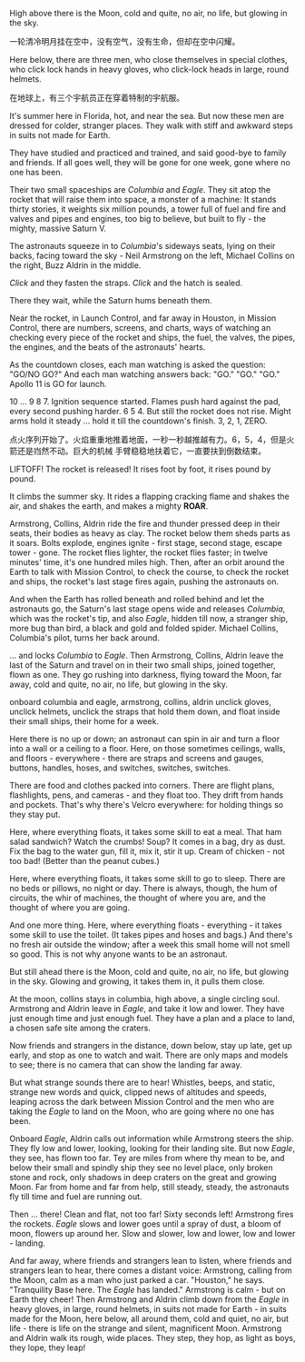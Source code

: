 
High above there is the Moon, cold and quite,
no air, no life, but glowing in the sky.

一轮清冷明月挂在空中，没有空气，没有生命，但却在空中闪耀。

Here below, there are three men, who close themselves in special clothes, who
click lock hands in heavy gloves, who click-lock heads in large, round helmets.

在地球上，有三个宇航员正在穿着特制的宇航服。

It's summer here in Florida, hot, and near the sea. But now these men are dressed
for colder, stranger places. They walk with stiff and awkward steps in suits not
made for Earth.

They have studied and practiced and trained, and said good-bye to family and friends.
If all goes well, they will be gone for one week, gone where no one has been.

Their two small spaceships are *Columbia* and *Eagle*. They sit atop the rocket that
will raise them into space, a monster of a machine: It stands thirty stories, it
weights six million pounds, a tower full of fuel and fire and valves and pipes
and engines, too big to believe, but built to fly - the mighty, massive Saturn V.

The astronauts squeeze in to *Columbia*'s sideways seats, lying on their backs,
facing toward the sky - Neil Armstrong on the left, Michael Collins on the right,
Buzz Aldrin in the middle.

*Click* and they fasten the straps. *Click* and the hatch is sealed.

There they wait, while the Saturn hums beneath them.

Near the rocket, in Launch Control, and far away in Houston, in Mission Control,
there are numbers, screens, and charts, ways of watching an checking every piece
of the rocket and ships, the fuel, the valves, the pipes, the engines, and the
beats of the astronauts' hearts.

As the countdown closes, each man watching is asked the question: "GO/NO GO?" And
each man watching answers back: "GO." "GO." "GO." Apollo 11 is GO for launch.

10 ... 9 8 7. Ignition sequence started. Flames push hard against the pad, every
second pushing harder. 6 5 4. But still the rocket does not rise. Might arms hold
it steady ... hold it till the countdown's finish. 3, 2, 1, ZERO.

点火序列开始了。火焰重重地推着地面，一秒一秒越推越有力。6，5，4，但是火箭还是岿然不动。巨大的机械
手臂稳稳地扶着它，一直要扶到倒数结束。


LIFTOFF! The rocket is released! It rises foot by foot, it rises pound by pound.

It climbs the summer sky. It rides a flapping cracking flame and shakes the air,
and shakes the earth, and makes a mighty **ROAR**.

Armstrong, Collins, Aldrin ride the fire and thunder pressed deep in their seats,
their bodies as heavy as clay. The rocket below them sheds parts as it soars. Bolts
explode, engines ignite - first stage, second stage, escape tower - gone. The
rocket flies lighter, the rocket flies faster; in twelve minutes' time, it's one
hundred miles high. Then, after an orbit around the Earth to talk with Mission
Control, to check the course, to check the rocket and ships, the rocket's last
stage fires again, pushing the astronauts on.

And when the Earth has rolled beneath and rolled behind and let the astronauts go,
the Saturn's last stage opens wide and releases *Columbia*, which was the rocket's
tip, and also *Eagle*, hidden till now, a stranger ship, more bug than bird, a
black and gold and folded spider. Michael Collins, Columbia's pilot, turns her back
around.

... and locks *Columbia* to *Eagle*. Then Armstrong, Collins, Aldrin leave the
last of the Saturn and travel on in their two small ships, joined together, flown
as one. They go rushing into darkness, flying toward the Moon, far away, cold and quite,
no air, no life, but glowing in the sky.

onboard columbia and eagle, armstrong, collins, aldrin unclick gloves, unclick
helmets, unclick the straps that hold them down, and float inside their small ships,
their home for a week.

Here there is no up or down; an astronaut can spin in air and turn a floor into
a wall or a ceiling to a floor. Here, on those sometimes ceilings, walls, and
floors - everywhere - there are straps and screens and gauges, buttons, handles,
hoses, and switches, switches, switches.

There are food and clothes packed into corners. There are flight plans, flashlights,
pens, and cameras - and they float too.
They drift from hands and pockets. That's why there's Velcro everywhere: for
holding things so they stay put.

Here, where everything floats, it takes some skill to eat a meal. That ham salad
sandwich? Watch the crumbs! Soup? It comes in a bag, dry as dust. Fix the bag to
the water gun, fill it, mix it, stir it up. Cream of chicken - not too bad! (Better
than the peanut cubes.)

Here, where everything floats, it takes some skill to go to sleep. There are no
beds or pillows, no night or day. There is always, though, the hum of circuits,
the whir of machines, the thought of where you are, and the thought of where you
are going.

And one more thing. Here, where everything floats - everything - it takes some
skill to use the toilet. (It takes pipes and hoses and bags.) And there's no fresh
air outside the window; after a week this small home will not smell so good. This
is not why anyone wants to be an astronaut.

But still ahead there is the Moon, cold and quite, no air, no life, but glowing
in the sky. Glowing and growing, it takes them in, it pulls them close.

At the moon, collins stays in columbia, high above, a single circling soul.
Armstrong and Aldrin leave in *Eagle*, and take it low and lower. They have just
enough time and just enough fuel. They have a plan and a place to land, a chosen
safe site among the craters.

Now friends and strangers in the distance, down below, stay up late, get up early,
and stop as one to watch and wait. There are only maps and models to see; there
is no camera that can show the landing far away.

But what strange sounds there are to hear! Whistles, beeps, and static, strange
new words and quick, clipped news of altitudes and speeds, leaping across the
dark between Mission Control and the men who are taking the *Eagle* to land on
the Moon, who are going where no one has been.

Onboard *Eagle*, Aldrin calls out information while Armstrong steers the ship.
They fly low and lower, looking, looking for their landing site.
But now *Eagle*, they see, has flown too far. Tey are miles from where thy mean
to be, and below their small and spindly ship they see no level place, only broken
stone and rock, only shadows in deep craters on the great and growing Moon.
Far from home and far from help, still steady, steady, the astronauts fly till
time and fuel are running out.

Then ... there! Clean and flat, not too far! Sixty seconds left! Armstrong fires
the rockets. *Eagle* slows and lower goes until a spray of dust, a bloom of moon,
flowers up around her. Slow and slower, low and lower, low and lower - landing.

And far away, where friends and strangers lean to listen, where friends and
strangers lean to hear, there comes a distant voice: Armstrong, calling from the
Moon, calm as a man who just parked a car. "Houston," he says. "Tranquility Base
here. The *Eagle* has landed." Armstrong is calm - but on Earth they cheer!
Then Armstrong and Aldrin climb down from the *Eagle* in heavy gloves, in large,
round helmets, in suits not made for Earth - in suits made for the Moon, here
below, all around them, cold and quiet, no air, but life - there is life on the
strange and silent, magnificent Moon.
Armstrong and Aldrin walk its rough, wide places. They step, they hop, as light
as boys, they lope, they leap!
